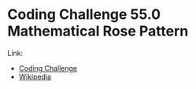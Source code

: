 # Coding Challenge 55.0 Mathematical Rose Pattern

Link:
- [Coding Challenge](https://thecodingtrain.com/CodingChallenges/055-roses.html)
- [Wikipedia](https://en.wikipedia.org/wiki/Rose_(mathematics))
